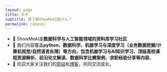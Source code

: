 ```yaml
---
layout: page
title: 关于
subtitle: 想了解ShowMeAI是什么？
permalink: /about/
---
```


- 🔭 ShowMeAI是**数据科学与人工智能领域的资料库学习社区**
- 🌱 我们内容覆盖**python、数据科学、机器学习与深度学习（业务数据挖掘/计算机视觉/自然语言处理）**等方向，包含**机器学习与AI知识学习、顶级高校课程资源解析、前沿论文解读、数据科学比赛案例、求职经验分享等内容**。
- 💬 欢迎大家关注我们的[网站](https://show-me-ai.com/)和[博客](https://showmeai-hub.github.io/)，共同交流成长。